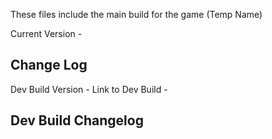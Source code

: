 These files include the main build for the game (Temp Name) 

Current Version - 

Change Log
-


Dev Build Version - 
Link to Dev Build - 

Dev Build Changelog
-
